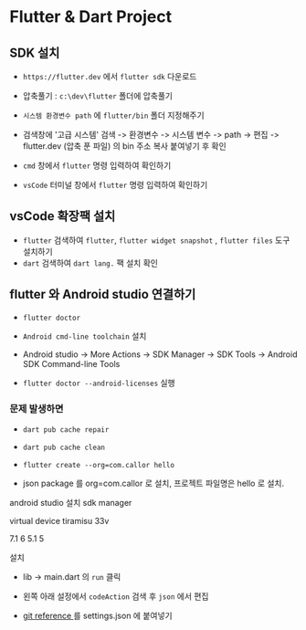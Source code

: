 # Flutter & Dart Project

## SDK 설치

- `https://flutter.dev` 에서 `flutter sdk` 다운로드
- 압축풀기 : `c:\dev\flutter` 폴더에 압축풀기
- `시스템 환경변수 path` 에 `flutter/bin` 폴더 지정해주기
- 검색창에 '고급 시스템' 검색 -> 환경변수 -> 시스템 변수 -> path -> 편집 -> flutter.dev (압축 푼 파일) 의 bin 주소 복사 붙여넣기 후 확인

- `cmd` 창에서 `flutter` 명령 입력하여 확인하기
- `vsCode` 터미널 창에서 `flutter` 명령 입력하여 확인하기

## vsCode 확장팩 설치
- `flutter` 검색하여 `flutter`, `flutter widget snapshot` , `flutter files` 도구 설치하기
- `dart` 검색하여 `dart lang.` 팩 설치 확인

## flutter 와 Android studio 연결하기

- `flutter doctor`

- `Android cmd-line toolchain` 설치 
- Android studio -> More Actions -> SDK Manager -> SDK Tools -> Android SDK Command-line Tools 

- `flutter doctor --android-licenses` 실행

### 문제 발생하면

- `dart pub cache repair`
- `dart pub cache clean`

- `flutter create --org=com.callor hello`
- json package 를 org=com.callor 로 설치, 프로젝트 파일명은 hello 로 설치.



android studio 설치
sdk manager

virtual device
tiramisu 33v

7.1
6
5.1
5

설치

- lib -> main.dart 의 `run` 클릭

- 왼쪽 아래 설정에서 `codeAction` 검색 후 `json` 에서 편집

- [git reference ](https://github.com/callor/Reference/blob/master/Settings/dart_setting.xml) 를 settings.json 에 붙여넣기